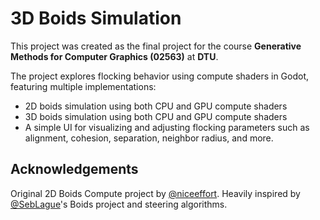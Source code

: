 # 3D Boids Simulation

This project was created as the final project for the course **Generative Methods for Computer Graphics (02563)** at **DTU**.

The project explores flocking behavior using compute shaders in Godot, featuring multiple implementations:
- 2D boids simulation using both CPU and GPU compute shaders
- 3D boids simulation using both CPU and GPU compute shaders
- A simple UI for visualizing and adjusting flocking parameters such as alignment, cohesion, separation, neighbor radius, and more.

## Acknowledgements
Original 2D Boids Compute project by [@niceeffort](https://gitlab.com/niceeffort).
Heavily inspired by [@SebLague](https://github.com/SebLague)'s Boids project and steering algorithms.
